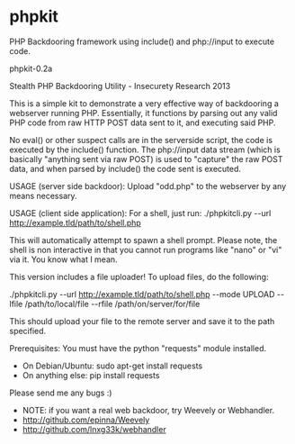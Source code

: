 phpkit
======

PHP Backdooring framework using include() and php://input to execute code.

phpkit-0.2a

Stealth PHP Backdooring Utility - Insecurety Research 2013

This is a simple kit to demonstrate a very effective way of
backdooring a webserver running PHP.
Essentially, it functions by parsing out any valid PHP code
from raw HTTP POST data sent to it, and executing said PHP.

No eval() or other suspect calls are in the serverside script,
the code is executed by the include() function. The php://input
data stream (which is basically "anything sent via raw POST) is
used to "capture" the raw POST data, and when parsed by include()
the code sent is executed.

USAGE (server side backdoor):
Upload "odd.php" to the webserver by any means necessary.

USAGE (client side application):
For a shell, just run:
./phpkitcli.py --url http://example.tld/path/to/shell.php

This will automatically attempt to spawn a shell prompt.
Please note, the shell is non interactive in that you cannot
run programs like "nano" or "vi" via it. You know what I mean.

This version includes a file uploader!
To upload files, do the following:

./phpkitcli.py --url http://example.tld/path/to/shell.php --mode UPLOAD --lfile /path/to/local/file --rfile /path/on/server/for/file

This should upload your file to the remote server and save it to the path specified.

Prerequisites:
You must have the python "requests" module installed.
- On Debian/Ubuntu: sudo apt-get install requests
- On anything else: pip install requests

Please send me any bugs :)

- NOTE: if you want a real web backdoor, try Weevely or Webhandler.
- http://github.com/epinna/Weevely
- http://github.com/lnxg33k/webhandler


